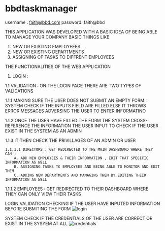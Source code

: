 # bbdtaskmanager

username : faith@bbd.com
password: faith@bbd

THIS APPLICATION WAS DEVELOPED WITH A BASIC IDEA OF BEING ABLE TO MANAGE YOUR COMPANY BASIC THINGS LIKE 


1. NEW OR EXISTING EMPLOYEEES
2. NEW OR EXISTING DEPARTMENTS
3. ASSIGNING OF TASKS TO DIFFRENT EMPLOYEES


THE FUNCTIONALITIES OF THE WEB APPLICATION

1. LOGIN : 


 1.1 VALIDATION : ON THE LOGIN PAGE THERE ARE TWO TYPES OF VALIDATIONS
 
 
 1.1.1 MAKING SURE THE USER DOES NOT SUBMIT AN EMPTY FORM : SYSTEM CHECK IF THE INPUTS FIELD ARE FILLED ELSE IT THROWS ERROR MESSAGES ADVERSING THE USER TO ENTER INFORMATINO
 
 
 1.1.2 ONCE THE USER HAVE FILLED THE FORM THE SYSTEM CROSS-REFERENCE THE INFORMATION THE USER INPUT TO CHECK IF THE USER EXIST IN THE SYSTEM AS AN ADMIN
 
 
 1.1.3 IT THEN CHECK THE PRIVILLAGES OF AN ADMIN OR USER
    
    
    1.1.1.1 DIRECTORS : GET REDIRECTED TO THE MAIN DASHBOARD WHERE THEY CAN :  
        A. ADD NEW EMPLOYEES & THEIR INFORMATION , EDIT THAT SPECIFIC INFORMATION AS WELL
        B. ASSIGNING TASKS TO EMPLOYEES AND BEING ABLE TO MONITOR AND EDIT THEM
        C. ADDING NEW DEPARTMENTS AND MANAGING THEM BY EDITING THEIR INFORMATION AS WELL
        
   1.1.1.2 EMPLOYEES : GET REDIRECTED TO THEIR DASHBOARD WHERE THEY CAN ONLY VIEW THEIR TASKS


LOGIN VALIDATION CHECKING IF THE USER HAVE INPUTED INFORMATION BEFORE SUBMITING THE FORM
![login](https://user-images.githubusercontent.com/67489226/189561598-8c1b9fb8-4569-4b6c-bd7e-ee59dbf55a1a.JPG)


SYSTEM CHECK IF THE CREDENTIALS OF THE USER ARE CORRECT OR EXIST IN THE SYSYEM AT ALL
![credentials](https://user-images.githubusercontent.com/67489226/189561952-8473b5e6-07cc-419c-9184-0267120188c8.JPG)




